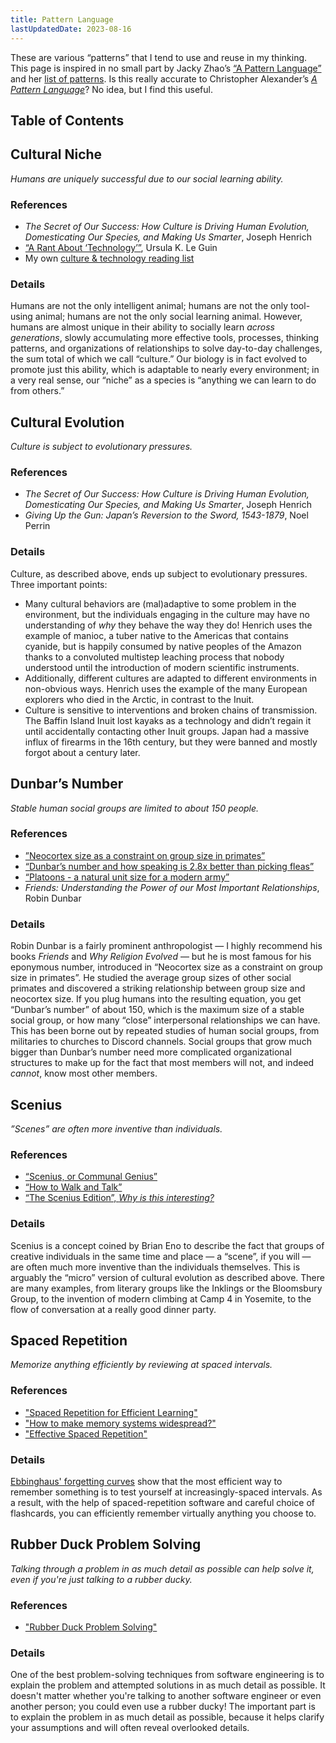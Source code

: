 ```yaml
---
title: Pattern Language
lastUpdatedDate: 2023-08-16
---
```


<!-- markdownlint-disable no-duplicate-header -->

These are various “patterns” that I tend to use and reuse in my thinking. This page is inspired in no small part by Jacky Zhao’s [“A Pattern Language”](https://jzhao.xyz/thoughts/A-Pattern-Language/) and her [list of patterns](https://jzhao.xyz/tags/pattern/). Is this really accurate to Christopher Alexander’s [_A Pattern Language_](https://en.wikipedia.org/wiki/A_Pattern_Language)? No idea, but I find this useful.

## Table of Contents

## Cultural Niche

_Humans are uniquely successful due to our social learning ability._

### References

- _The Secret of Our Success: How Culture is Driving Human Evolution, Domesticating Our Species, and Making Us Smarter_, Joseph Henrich
- [“A Rant About ‘Technology’”](https://web.archive.org/web/20230318100241/http://www.ursulakleguinarchive.com/Note-Technology.html), Ursula K. Le Guin
- My own [culture & technology reading list](https://rwblickhan.org/misc/culture-reading-list/)

### Details

Humans are not the only intelligent animal; humans are not the only tool-using animal; humans are not the only social learning animal. However, humans are almost unique in their ability to socially learn _across generations_, slowly accumulating more effective tools, processes, thinking patterns, and organizations of relationships to solve day-to-day challenges, the sum total of which we call “culture.” Our biology is in fact evolved to promote just this ability, which is adaptable to nearly every environment; in a very real sense, our “niche” as a species is “anything we can learn to do from others.”

## Cultural Evolution

_Culture is subject to evolutionary pressures._

### References

- _The Secret of Our Success: How Culture is Driving Human Evolution, Domesticating Our Species, and Making Us Smarter_, Joseph Henrich
- _Giving Up the Gun: Japan’s Reversion to the Sword, 1543-1879_, Noel Perrin

### Details

Culture, as described above, ends up subject to evolutionary pressures. Three important points:

- Many cultural behaviors are (mal)adaptive to some problem in the environment, but the individuals engaging in the culture may have no understanding of _why_ they behave the way they do! Henrich uses the example of manioc, a tuber native to the Americas that contains cyanide, but is happily consumed by native peoples of the Amazon thanks to a convoluted multistep leaching process that nobody understood until the introduction of modern scientific instruments.
- Additionally, different cultures are adapted to different environments in non-obvious ways. Henrich uses the example of the many European explorers who died in the Arctic, in contrast to the Inuit.
- Culture is sensitive to interventions and broken chains of transmission. The Baffin Island Inuit lost kayaks as a technology and didn’t regain it until accidentally contacting other Inuit groups. Japan had a massive influx of firearms in the 16th century, but they were banned and mostly forgot about a century later.

## Dunbar’s Number

_Stable human social groups are limited to about 150 people._

### References

- [”Neocortex size as a constraint on group size in primates”](https://www.sciencedirect.com/science/article/abs/pii/004724849290081J?via%3Dihub)
- [“Dunbar’s number and how speaking is 2.8x better than picking fleas”](https://interconnected.org/home/2022/04/05/dunbar)
- [“Platoons - a natural unit size for a modern army”](https://youtu.be/a15gihWu1SM)
- _Friends: Understanding the Power of our Most Important Relationships_, Robin Dunbar

### Details

Robin Dunbar is a fairly prominent anthropologist — I highly recommend his books _Friends_ and _Why Religion Evolved_ — but he is most famous for his eponymous number, introduced in “Neocortex size as a constraint on group size in primates”. He studied the average group sizes of other social primates and discovered a striking relationship between group size and neocortex size. If you plug humans into the resulting equation, you get “Dunbar’s number” of about 150, which is the maximum size of a stable social group, or how many “close” interpersonal relationships we can have. This has been borne out by repeated studies of human social groups, from militaries to churches to Discord channels. Social groups that grow much bigger than Dunbar’s number need more complicated organizational structures to make up for the fact that most members will not, and indeed _cannot_, know most other members.

## Scenius

_”Scenes” are often more inventive than individuals._

### References

- [“Scenius, or Communal Genius”](https://kk.org/thetechnium/scenius-or-comm/)
- [“How to Walk and Talk”](https://craigmod.com/ridgeline/043/)
- [“The Scenius Edition”, _Why is this interesting?_](https://whyisthisinteresting.substack.com/p/the-scenius-edition)

### Details

Scenius is a concept coined by Brian Eno to describe the fact that groups of creative individuals in the same time and place — a “scene”, if you will — are often much more inventive than the individuals themselves. This is arguably the “micro” version of cultural evolution as described above. There are many examples, from literary groups like the Inklings or the Bloomsbury Group, to the invention of modern climbing at Camp 4 in Yosemite, to the flow of conversation at a really good dinner party.

## Spaced Repetition

_Memorize anything efficiently by reviewing at spaced intervals._

### References

- ["Spaced Repetition for Efficient Learning"](https://gwern.net/spaced-repetition)
- ["How to make memory systems widespread?"](https://michaelnotebook.com/mmsw/)
- ["Effective Spaced Repetition"](https://borretti.me/article/effective-spaced-repetition)

### Details

[Ebbinghaus' forgetting curves](https://en.wikipedia.org/wiki/Forgetting_curve) show that the most efficient way to remember something is to test yourself at increasingly-spaced intervals. As a result, with the help of spaced-repetition software and careful choice of flashcards, you can efficiently remember virtually anything you choose to.

## Rubber Duck Problem Solving

_Talking through a problem in as much detail as possible can help solve it, even if you're just talking to a rubber ducky._

### References

- ["Rubber Duck Problem Solving"](https://blog.codinghorror.com/rubber-duck-problem-solving/)

### Details

One of the best problem-solving techniques from software engineering is to explain the problem and attempted solutions in as much detail as possible. It doesn't matter whether you're talking to another software engineer or even another person; you could even use a rubber ducky! The important part is to explain the problem in as much detail as possible, because it helps clarify your assumptions and will often reveal overlooked details.